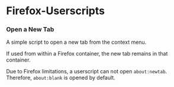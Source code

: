 # Firefox-Userscripts

### Open a New Tab

A simple script to open a new tab from the context menu.  

If used from within a Firefox container, the new tab remains in that container.

Due to Firefox limitations, a userscript can not open `about:newtab`.  Therefore, `about:blank` is opened by default.
